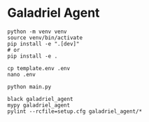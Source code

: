 # Galadriel Agent

```shell
python -m venv venv
source venv/bin/activate
pip install -e ".[dev]"
# or 
pip install -e .

cp template.env .env
nano .env
```

```shell
python main.py
```

```shell
black galadriel_agent
mypy galadriel_agent
pylint --rcfile=setup.cfg galadriel_agent/*
```